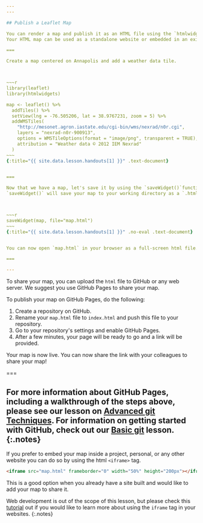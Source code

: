 ```yaml
---
---

## Publish a Leaflet Map

You can render a map and publish it as an HTML file using the `htmlwidgets` package.
Your HTML map can be used as a standalone website or embedded in an existing website. 

===

Create a map centered on Annapolis and add a weather data tile. 



~~~r
library(leaflet)
library(htmlwidgets)

map <- leaflet() %>%
  addTiles() %>%
  setView(lng = -76.505206, lat = 38.9767231, zoom = 5) %>%
  addWMSTiles(
    "http://mesonet.agron.iastate.edu/cgi-bin/wms/nexrad/n0r.cgi",
    layers = "nexrad-n0r-900913", 
    options = WMSTileOptions(format = "image/png", transparent = TRUE),
    attribution = "Weather data © 2012 IEM Nexrad"
  )
~~~
{:title="{{ site.data.lesson.handouts[1] }}" .text-document}


===

Now that we have a map, let's save it by using the `saveWidget()`function.
`saveWidget()` will save your map to your working directory as a `.html` file.



~~~r
saveWidget(map, file="map.html")
~~~
{:title="{{ site.data.lesson.handouts[1] }}" .no-eval .text-document}


You can now open `map.html` in your browser as a full-screen html file.

===

---
```


To share your map, you can upload the `html` file to GitHub or any web server. 
We suggest you use GitHub Pages to share your map. 

To publish your map on GitHub Pages, do the following: 
1. Create a repository on GitHub.
2. Rename your `map.html` file to `index.html` and push this file to your repository. 
3. Go to your repository's settings and enable GitHub Pages. 
4. After a few minutes, your page will be ready to go and a link will be provided. 

Your map is now live. You can now share the link with your colleagues to share your map!

===

For more information about GitHub Pages, including a walkthrough of the steps above, 
please see our lesson on [Advanced git Techniques](https://cyberhelp.sesync.org/advanced-git-lesson/#/slides/pages). 
For information on getting started with GitHub, check out our [Basic git](https://cyberhelp.sesync.org/basic-git-lesson/) lesson.
{:.notes}
---

If you prefer to embed your map inside a project, personal, or any other website you can do so by using the html `<iframe>` tag.

```html
<iframe src="map.html" frameborder="0" width="50%" height="200px"></iframe>
```
This is a good option when you already have a site built and would like to add your map to share it.

Web development is out of the scope of this lesson, but please check this [tutorial](https://www.tutorialrepublic.com/html-tutorial/html-iframes.php) out if you would like to learn more about using the `iframe` tag in your websites. 
{:.notes}
